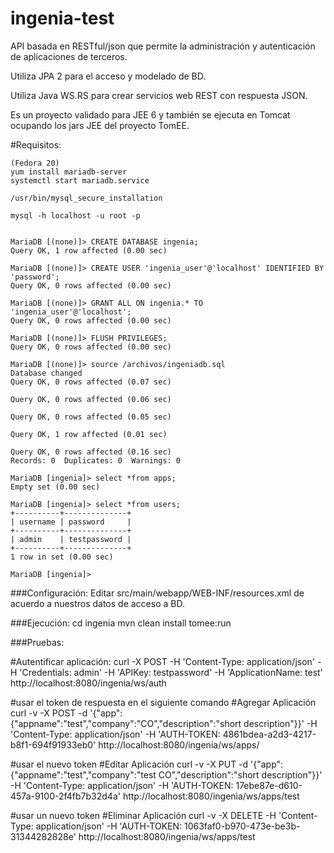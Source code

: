 ingenia-test
============

API basada en RESTful/json que permite la administración y autenticación de aplicaciones de  terceros.



Utiliza JPA 2 para el acceso y modelado de BD.

Utiliza Java WS.RS para crear servicios web REST con respuesta JSON.

Es un proyecto validado para JEE 6 y también se ejecuta en Tomcat ocupando los jars JEE del proyecto TomEE.


#Requisitos:

```
(Fedora 20)
yum install mariadb-server
systemctl start mariadb.service

/usr/bin/mysql_secure_installation 

mysql -h localhost -u root -p


MariaDB [(none)]> CREATE DATABASE ingenia;
Query OK, 1 row affected (0.00 sec)

MariaDB [(none)]> CREATE USER 'ingenia_user'@'localhost' IDENTIFIED BY 'password';
Query OK, 0 rows affected (0.00 sec)

MariaDB [(none)]> GRANT ALL ON ingenia.* TO 'ingenia_user'@'localhost';
Query OK, 0 rows affected (0.00 sec)

MariaDB [(none)]> FLUSH PRIVILEGES;
Query OK, 0 rows affected (0.00 sec)

MariaDB [(none)]> source /archivos/ingeniadb.sql
Database changed
Query OK, 0 rows affected (0.07 sec)

Query OK, 0 rows affected (0.06 sec)

Query OK, 0 rows affected (0.05 sec)

Query OK, 1 row affected (0.01 sec)

Query OK, 0 rows affected (0.16 sec)               
Records: 0  Duplicates: 0  Warnings: 0

MariaDB [ingenia]> select *from apps;
Empty set (0.00 sec)

MariaDB [ingenia]> select *from users;
+----------+--------------+
| username | password     |
+----------+--------------+
| admin    | testpassword |
+----------+--------------+
1 row in set (0.00 sec)

MariaDB [ingenia]> 

```

###Configuración:
Editar src/main/webapp/WEB-INF/resources.xml de acuerdo a nuestros datos de acceso a BD.

###Ejecución:
cd ingenia
mvn clean install tomee:run


###Pruebas:


#Autentificar aplicación:
curl -X POST -H 'Content-Type: application/json' -H 'Credentials: admin' -H 'APIKey: testpassword' -H 'ApplicationName: test' http://localhost:8080/ingenia/ws/auth

#usar el token de respuesta en el siguiente comando
#Agregar Aplicación
curl -v -X POST -d '{"app":{"appname":"test","company":"CO","description":"short description"}}' -H 'Content-Type: application/json' -H 'AUTH-TOKEN: 4861bdea-a2d3-4217-b8f1-694f91933eb0' http://localhost:8080/ingenia/ws/apps/

#usar el nuevo token
#Editar Aplicación
curl -v -X PUT -d '{"app":{"appname":"test","company":"test CO","description":"short description"}}' -H 'Content-Type: application/json' -H 'AUTH-TOKEN: 17ebe87e-d610-457a-9100-2f4fb7b32d4a' http://localhost:8080/ingenia/ws/apps/test

#usar un nuevo token
#Eliminar Aplicación
curl -v -X DELETE -H 'Content-Type: application/json' -H 'AUTH-TOKEN: 1063faf0-b970-473e-be3b-31344282828e' http://localhost:8080/ingenia/ws/apps/test











